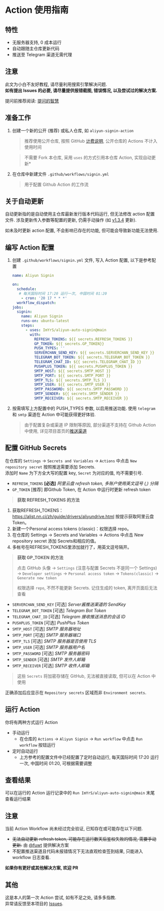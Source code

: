# Action 使用指南

## 特性

- 无服务器支持, 0 成本运行
- 自动跟随主仓库更新代码
- 推送至 Telegram 渠道无需代理

## 注意

此文为小白不友好教程, 请尽量利用搜索引擎解决问题.  
**如有提出 Issues 的必要, 请尽量提供报错截图, 错误情况, 以及尝试过的解决方案.**

提问前推荐阅读: [提问的智慧](https://github.com/ryanhanwu/How-To-Ask-Questions-The-Smart-Way/blob/main/README-zh_CN.md)

## 准备工作

1. 创建一个新的公开 (推荐) 或私人仓库, 如 `aliyun-signin-action`
   > 推荐使用公开仓库, 按照 GitHub [计费说明](https://github.com/settings/billing/plans), 公开仓库的 Actions 不计入使用时间

   > 不需要 Fork 本仓库, 采用 `uses` 的方式引用本仓库 Action, 实现自动更新*

2. 在仓库中新建文件 `.github/workflows/signin.yml`
   > 用于配置 Github Action 的工作流

## 关于自动更新

自动更新指的是自动使用主仓库最新发行版本代码运行, 但无法修改 action 配置文件.
涉及更新传入参数等配置的更新, 仍需手动操作 (如 [v1.3.4](https://github.com/ImYrS/aliyun-auto-signin/releases/tag/v1.3.4) 更新).

如未及时更新 action 配置, 不会影响已存在的功能, 但可能会导致新功能无法使用.

## 编写 Action 配置

1. 创建 `.github/workflows/signin.yml` 文件, 写入 Action 配置, 以下是参考配置
    ```yaml
    name: Aliyun Signin
    
    on:
      schedule:
       # 每天国际时间 17:20 运行一次, 中国时间 01:20
        - cron: '20 17 * * *'
      workflow_dispatch:
    jobs:
      signin:
        name: Aliyun Signin
        runs-on: ubuntu-latest
        steps:
          - uses: ImYrS/aliyun-auto-signin@main
            with:
              REFRESH_TOKENS: ${{ secrets.REFRESH_TOKENS }}
              GP_TOKEN: ${{ secrets.GP_TOKEN}}
              PUSH_TYPES: ''
              SERVERCHAN_SEND_KEY: ${{ secrets.SERVERCHAN_SEND_KEY }}
              TELEGRAM_BOT_TOKEN: ${{ secrets.TELEGRAM_BOT_TOKEN }}
              TELEGRAM_CHAT_ID: ${{ secrets.TELEGRAM_CHAT_ID }}
              PUSHPLUS_TOKEN: ${{ secrets.PUSHPLUS_TOKEN }}
              SMTP_HOST: ${{ secrets.SMTP_HOST }}
              SMTP_PORT: ${{ secrets.SMTP_PORT }}
              SMTP_TLS: ${{ secrets.SMTP_TLS }}
              SMTP_USER: ${{ secrets.SMTP_USER }}
              SMTP_PASSWORD: ${{ secrets.SMTP_PASSWORD }}
              SMTP_SENDER: ${{ secrets.SMTP_SENDER }}
              SMTP_RECEIVER: ${{ secrets.SMTP_RECEIVER }}
    ```

2. 按需填写上方配置中的 PUSH_TYPES 参数, 以启用推送功能. 使用 `telegram` 和 `smtp` 渠道在 Action 中可能获得更好体验.
   > 由于配置复杂或渠道 IP 限制等原因, 部分渠道不支持在 Github Action 中使用,
   详见项目首页的[推送渠道](https://github.com/ImYrS/aliyun-auto-signin/blob/main/README.md#%E6%8E%A8%E9%80%81%E6%B8%A0%E9%81%93)

## 配置 GitHub Secrets

在仓库的 `Settings` -> `Secrets and Variables` -> `Actions` 中点击 `New repository secret` 按照推送需要添加 Secrets.  
添加时 `Name` 为下方全大写的配置 key, `Secret` 为对应的值, 均不需要引号.

- `REFRESH_TOKENS` **[必选]** *阿里云盘 refresh token, 多账户使用英文逗号 (,) 分隔*
- `GP_TOKEN` [推荐] 即Github Token, 在 Action 中运行时更新 refresh token

> **获取 REFRESH_TOKENS 的方法**
1. 获取REFRESH_TOKENS：https://alist.nn.ci/zh/guide/drivers/aliyundrive.html  按提示获取阿里云盘Token。
2. 新建一个Personal access tokens (classic)：权限选择 repo。
3. 在仓库的 Settings -> Secrets and Variables -> Actions 中点击 New repository secret 添加 Secrets和相应的值。
4. 多帐号在REFRESH_TOKENS里添加就行了，用英文逗号隔开。


> **获取 GP_TOKEN 的方法**
>
> 点击 GitHub 头像 -> `Settings` (注意与配置 Secrets 不是同一个
> Settings) -> `Developer settings` -> `Personal access token` -> `Tokens(classic)` -> `Generate new token`
>
> 权限选择 `repo`, 不然不能更新 Secrets. 记住生成的 token, 离开页面后无法查看

- `SERVERCHAN_SEND_KEY` [可选] *Server酱推送渠道的 SendKey*
- `TELEGRAM_BOT_TOKEN` [可选] *Telegram Bot Token*
- `TELEGRAM_CHAT_ID` [可选] *Telegram 接收推送消息的会话 ID*
- `PUSHPLUS_TOKEN` [可选] *PushPlus Token*
- `SMTP_HOST` [可选] *SMTP 服务器地址*
- `SMTP_PORT` [可选] *SMTP 服务器端口*
- `SMTP_TLS` [可选] *SMTP 服务器是否使用 TLS*
- `SMTP_USER` [可选] *SMTP 服务器用户名*
- `SMTP_PASSWORD` [可选] *SMTP 服务器密码*
- `SMTP_SENDER` [可选] *SMTP 发件人邮箱*
- `SMTP_RECEIVER` [可选] *SMTP 收件人邮箱*

> 这些 `Secrets` 将加密存储在 GitHub, 无法被直接读取, 但可以在 Action 中使用

正确添加后应显示在 `Repository secrets` 区域而非 `Environment secrets`.

## 运行 Action

你将有两种方式运行 Action

- 手动运行
    - 在仓库的 `Actions` -> `Aliyun Signin` -> `Run workflow` 中点击 `Run workflow` 按钮运行
- 定时自动运行
    - 上方参考的配置文件中已经配置了定时自动运行, 每天国际时间 17:20 运行一次, 中国时间 01:20, 可根据需要调整

## 查看结果

可以在运行的 Action 运行记录中的 `Run ImYrS/aliyun-auto-signin@main` 末尾查看运行结果

## 注意

当前 Action Workflow 尚未经过完全验证, 已知存在或可能存在以下问题.

- ~~无法自动更新 refresh token, 可能存在运行数天后鉴权失败的情况, 需要手动更新.~~ 由 [@fuwt](https://github.com/fuwt)
  提供解决方案
- 不配置推送渠道且代码未报错情况下无法直观检查签到结果, 只能进入 workflow 日志查看.

**如果你有更好或其他解决方案, 欢迎 PR**

## 其他

这是本人的第一次 Action 尝试, 如有不足之处, 请多多指教.  
异常请反馈至本项目的 [Issues](https://github.com/ImYrS/aliyun-auto-signin/issues).
